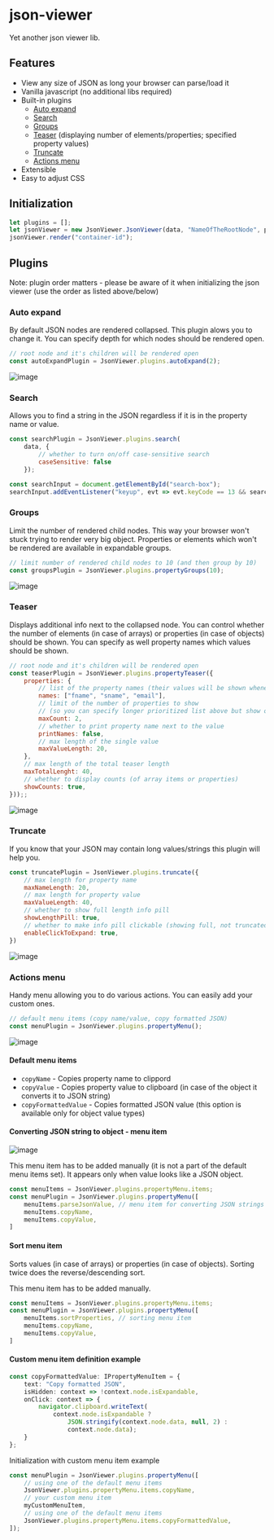# json-viewer

Yet another json viewer lib. 

## Features

* View any size of JSON as long your browser can parse/load it
* Vanilla javascript (no additional libs required)
* Built-in plugins
  * [Auto expand](#auto-expand)
  * [Search](#search)
  * [Groups](#groups)
  * [Teaser](#teaser) (displaying number of elements/properties; specified property values)
  * [Truncate](#truncate)
  * [Actions menu](#actions-menu)
* Extensible
* Easy to adjust CSS


## Initialization

```js
let plugins = [];
let jsonViewer = new JsonViewer.JsonViewer(data, "NameOfTheRootNode", plugins);
jsonViewer.render("container-id");
```

## Plugins

Note: plugin order matters - please be aware of it when initializing the json viewer (use the order as listed above/below)

### Auto expand

By default JSON nodes are rendered collapsed. This plugin alows you to change it. You can specify depth for which nodes should be rendered open.

```js
// root node and it's children will be rendered open
const autoExpandPlugin = JsonViewer.plugins.autoExpand(2);
```
![image](https://user-images.githubusercontent.com/8268674/124646232-4b986b80-de8c-11eb-822a-8bf9b038ebe6.png)

### Search 

Allows you to find a string in the JSON regardless if it is in the property name or value.

```js
const searchPlugin = JsonViewer.plugins.search(
    data, {
        // whether to turn on/off case-sensitive search
        caseSensitive: false
    });

const searchInput = document.getElementById("search-box");
searchInput.addEventListener("keyup", evt => evt.keyCode == 13 && searchPlugin.query(searchInput.value));
```

### Groups

Limit the number of rendered child nodes. This way your browser won't stuck trying to render very big object. Properties or elements which won't be rendered are available in expandable groups.

```js
// limit number of rendered child nodes to 10 (and then group by 10)
const groupsPlugin = JsonViewer.plugins.propertyGroups(10);
```

![image](https://user-images.githubusercontent.com/8268674/124648967-cd3dc880-de8f-11eb-9e76-4bc1478c5369.png)


### Teaser

Displays additional info next to the collapsed node. You can control whether the number of elements (in case of arrays) or properties (in case of objects) should be shown. You can specify as well property names which values should be shown.

```js
// root node and it's children will be rendered open
const teaserPlugin = JsonViewer.plugins.propertyTeaser({ 
    properties: { 
        // list of the property names (their values will be shown whenever they exist)
        names: ["fname", "sname", "email"], 
        // limit of the number of properties to show 
        // (so you can specify longer prioritized list above but show only few of them found)
        maxCount: 2,
        // whether to print property name next to the value
        printNames: false,
        // max length of the single value
        maxValueLength: 20,
    },
    // max length of the total teaser length
    maxTotalLenght: 40,
    // whether to display counts (of array items or properties)
    showCounts: true,
}));;
```

![image](https://user-images.githubusercontent.com/8268674/124646420-869a9f00-de8c-11eb-9895-c60a9b0b1551.png)

### Truncate

If you know that your JSON may contain long values/strings this plugin will help you.

```js
const truncatePlugin = JsonViewer.plugins.truncate({ 
    // max length for property name
    maxNameLength: 20,
    // max length for property value
    maxValueLength: 40,
    // whether to show full length info pill
    showLengthPill: true, 
    // whether to make info pill clickable (showing full, not truncated value)
    enableClickToExpand: true,
})
```

![image](https://user-images.githubusercontent.com/8268674/124651325-ae8d0100-de92-11eb-9e0c-f4c2402cbdac.png)


### Actions menu

Handy menu allowing you to do various actions. You can easily add your custom ones.

```js
// default menu items (copy name/value, copy formatted JSON)
const menuPlugin = JsonViewer.plugins.propertyMenu();
```

![image](https://user-images.githubusercontent.com/8268674/124652129-a4b7cd80-de93-11eb-83a6-c4ae483ceb35.png)


#### Default menu items
* `copyName` - Copies property name to clippord
* `copyValue` - Copies property value to clipboard (in case of the object it converts it to JSON string)
* `copyFormattedValue` - Copies formatted JSON value (this option is available only for object value types) 

#### Converting JSON string to object - menu item

![image](https://user-images.githubusercontent.com/8268674/138968966-0dcdd245-caf1-4caa-943a-b5dda35b4f42.gif)

This menu item has to be added manually (it is not a part of the default menu items set). It appears only when value looks like a JSON object.

```typescript
const menuItems = JsonViewer.plugins.propertyMenu.items;
const menuPlugin = JsonViewer.plugins.propertyMenu([
    menuItems.parseJsonValue, // menu item for converting JSON strings
    menuItems.copyName,
    menuItems.copyValue,
]
```

#### Sort menu item

Sorts values (in case of arrays) or properties (in case of objects). Sorting twice does the reverse/descending sort.

This menu item has to be added manually.

```typescript
const menuItems = JsonViewer.plugins.propertyMenu.items;
const menuPlugin = JsonViewer.plugins.propertyMenu([
    menuItems.sortProperties, // sorting menu item
    menuItems.copyName,
    menuItems.copyValue,
]
```

#### Custom menu item definition example

```typescript
const copyFormattedValue: IPropertyMenuItem = {
    text: "Copy formatted JSON",
    isHidden: context => !context.node.isExpandable,
    onClick: context => {
        navigator.clipboard.writeText(
            context.node.isExpandable ? 
                JSON.stringify(context.node.data, null, 2) : 
                context.node.data);
    }
};
```
Initialization with custom menu item example

```js
const menuPlugin = JsonViewer.plugins.propertyMenu([
    // using one of the default menu items
    JsonViewer.plugins.propertyMenu.items.copyName,
    // your custom menu item
    myCustomMenuItem,
    // using one of the default menu items
    JsonViewer.plugins.propertyMenu.items.copyFormattedValue,
]);
```